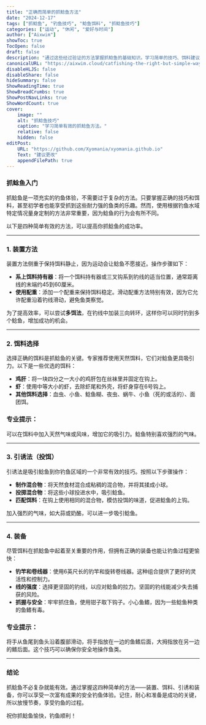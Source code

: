 ```yaml
---
title: "正确而简单的抓鲶鱼方法"
date: "2024-12-17"
tags: ["抓鲶鱼", "钓鱼技巧", "鲶鱼饵料", "抓鲶鱼技巧"]
categories: ["运动", "休闲", "爱好与时间"]
author: ["Aixwim"]
showToc: true
TocOpen: false
draft: false
description: "通过这些经过验证的方法掌握抓鲶鱼的基础知识。学习简单的技巧、饵料建议和安全实践，享受成功的钓鱼冒险。"
canonicalURL: "https://aixwim.cloud/catfishing-the-right-but-simple-way"
disableHLJS: false
disableShare: false
hideSummary: false
ShowReadingTime: true
ShowBreadCrumbs: true
ShowPostNavLinks: true
ShowWordCount: true
cover:
    image: ""
    alt: "抓鲶鱼技巧"
    caption: "学习简单有效的抓鲶鱼方法。"
    relative: false
    hidden: false
editPost:
    URL: "https://github.com/Xyomania/xyomania.github.io"
    Text: "建议更改"
    appendFilePath: true
---
```


### 抓鲶鱼入门

抓鲶鱼是一项充实的钓鱼体验，不需要过于复杂的方法。只要掌握正确的技巧和饵料，甚至初学者也能享受抓到这些耐力强的鱼类的乐趣。然而，使用根据钓鱼水域特定情况量身定制的方法非常重要，因为鲶鱼的行为会有所不同。

以下是四种简单有效的方法，可以提高你抓鲶鱼的成功率。

---

### 1. 装置方法

装置方法侧重于保持饵料静止，因为运动会让鲶鱼不愿接近。操作步骤如下：

- **系上饵料持有器**：将一个饵料持有器或三叉钩系到钓线的适当位置，通常距离线的末端约45到60厘米。
- **使用配重**：添加一个配重来保持饵料稳定。滑动配重方法特别有效，因为它允许配重沿着钓线滑动，避免鱼类察觉。

为了提高效率，可以尝试**多饵法**，在钓线中加装三向转环，这样你可以同时钓到多个鲶鱼，增加成功的机会。

---

### 2. 饵料选择

选择正确的饵料是抓鲶鱼的关键。专家推荐使用天然饵料，它们对鲶鱼更具吸引力。以下是一些优选的饵料：

- **鸡肝**：将一块四分之一大小的鸡肝包在丝袜里并固定在钩上。
- **虾**：使用中等大小的虾，去除虾尾和外壳，将虾身穿在6号钩上。
- **其他饵料选择**：血虫、小鱼、鲶鱼糊、夜虫、蜗牛、小鱼（死的或活的）、面团饵。

### 专业提示：
可以在饵料中加入天然气味或风味，增加它的吸引力。鲶鱼特别喜欢强烈的气味。

---

### 3. 引诱法（投饵）

引诱法是吸引鲶鱼到你钓鱼区域的一个非常有效的技巧。按照以下步骤操作：

- **制作混合物**：将天然食材混合成粘稠的混合物，并将其揉成小球。
- **投掷混合物**：将这些小球投进水中，吸引鲶鱼。
- **匹配饵料**：在钩上使用相同的混合物，模仿投饵的味道，促进鲶鱼的上钩。

加入强烈的气味，如大蒜或奶酪，可以进一步吸引鲶鱼。

---

### 4. 装备

尽管饵料在抓鲶鱼中起着至关重要的作用，但拥有正确的装备也能让钓鱼过程更愉快：

- **钓竿和卷线器**：使用6英尺长的钓竿和旋转卷线器。这种组合提供了更好的灵活性和控制力。
- **线的强度**：选择更坚固的钓线，以应对鲶鱼的拉力。坚固的钓线能减少失去捕获的风险。
- **抓握与安全**：牢牢抓住鱼，使用钳子取下钩子。小心鱼鳍，因为一些鲶鱼种类的鱼鳍有毒。

### 专业提示：
将手从鱼尾到鱼头沿着腹部滑动，将手指放在一边的鱼鳍后面，大拇指放在另一边的鳍后面。这个技巧可以确保你安全地操作鱼类。

---

### 结论

抓鲶鱼不必复杂就能有效。通过掌握这四种简单的方法——装置、饵料、引诱和装备，你可以享受一次富有成果的安全钓鱼体验。记住，耐心和准备是成功的关键，所以放慢节奏，享受钓鱼的过程。

祝你抓鲶鱼愉快，钓鱼顺利！

